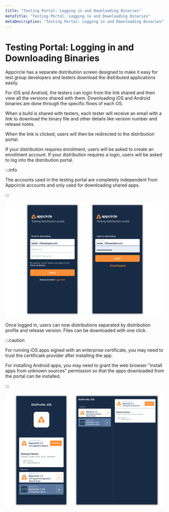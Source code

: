 ```yaml
---
title: "Testing Portal: Logging in and Downloading Binaries"
metaTitle: "Testing Portal: Logging in and Downloading Binaries"
metaDescription: "Testing Portal: Logging in and Downloading Binaries"
---
```

# Testing Portal: Logging in and Downloading Binaries

Appcircle has a separate distribution screen designed to make it easy for test group developers and testers download the distributed applications easily.

For iOS and Android, the testers can login from the link shared and then view all the versions shared with them. Downloading iOS and Android binaries are done through the specific flows of each OS.



When a build is shared with testers, each tester will receive an email with a link to download the binary file and other details like version number and release notes.

When the link is clicked, users will then be redirected to the distribution portal.&#x20;

If your distribution requires enrollment, users will be asked to create an enrollment account. If your distribution requires a login, users will be asked to log into the distribution portal.

:::info

The accounts used in the testing portal are completely independent from Appcircle accounts and only used for downloading shared apps.

:::

![Enrollment and Login pages of the Appcircle Testing Portal](../assets/10-14-EnrollLogin.jpg)



Once logged in, users can now distributions separated by distribution profile and release version. Files can be downloaded with one click.

:::caution

For running iOS apps signed with an enterprise certificate, you may need to trust the certificate provider after installing the app.

For installing Android apps, you may need to grant the web browser "install apps from unknown sources" permission so that the apps downloaded from the portal can be installed.

:::

![Download screens seen on a mobile phone and a tablet device.](../assets/10-15-DownloadDevices.jpg)

